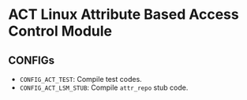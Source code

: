 ACT Linux Attribute Based Access Control Module
===============================================

## CONFIGs

* `CONFIG_ACT_TEST`: Compile test codes.
* `CONFIG_ACT_LSM_STUB`: Compile `attr_repo` stub code.

